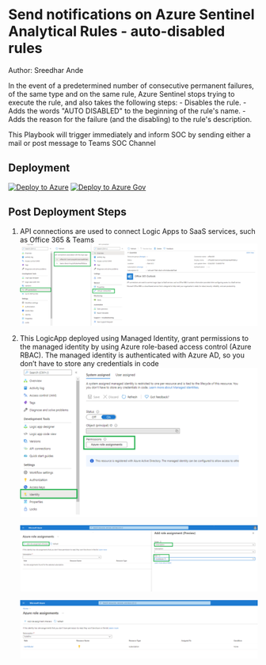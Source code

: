 # Send notifications on Azure Sentinel Analytical Rules - auto-disabled rules
Author: Sreedhar Ande

In the event of a predetermined number of consecutive permanent failures, of the same type and on the same rule, Azure Sentinel stops trying to execute the rule, and also takes the following steps:
	- Disables the rule.
    - Adds the words "AUTO DISABLED" to the beginning of the rule's name.
    - Adds the reason for the failure (and the disabling) to the rule's description.

This Playbook will trigger immediately and inform SOC by sending either a mail or post message to Teams SOC Channel

## Deployment

[![Deploy to Azure](https://aka.ms/deploytoazurebutton)](https://portal.azure.com/#create/Microsoft.Template/uri/https%3A%2F%2Fraw.githubusercontent.com%2FAzure%2FAzure-Sentinel%2Fmaster%2FPlaybooks%2FSend-AnalyticalRulesHealthNotifications%2Fazuredeploy.json) 
[![Deploy to Azure Gov](https://aka.ms/deploytoazuregovbutton)](https://portal.azure.us/#create/Microsoft.Template/uri/https%3A%2F%2Fraw.githubusercontent.com%2FAzure%2FAzure-Sentinel%2Fmaster%2FPlaybooks%2FSend-AnalyticalRulesHealthNotifications%2Fazuredeploy.json)

## Post Deployment Steps

1.	API connections are used to connect Logic Apps to SaaS services, such as Office 365 & Teams  
    ![Apiconnections](./images/Apiconnections.png)

2. This LogicApp deployed using Managed Identity, grant permissions to the managed identity by using Azure role-based access control (Azure RBAC). The managed identity is authenticated with Azure AD, so you don’t have to store any credentials in code
   ![Role_assignments](./images/Role_assignments.png)  
   
   ![Role_assignments_1](./images/Role_assignments_1.png)
   
   ![Role_assignments_2](./images/Role_assignments_2.png)
